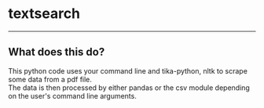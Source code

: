 # textsearch
---

## What does this do?  
This python code uses your command line and tika-python, nltk to scrape some data from a pdf file.  
The data is then processed by either pandas or the csv module depending on the user's command line
arguments.
